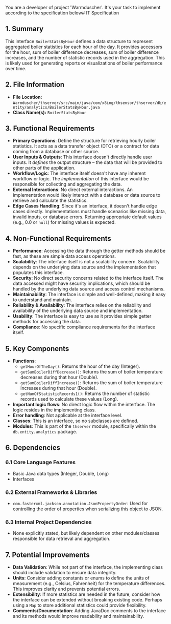 You are a developer of project 'Warmduscher'. It's your task to implement according to the specification below# IT Specification

## 1. Summary

This interface `BoilerStatsByHour` defines a data structure to represent aggregated boiler statistics for each hour of the day. It provides accessors for the hour, sum of boiler difference decreases, sum of boiler difference increases, and the number of statistic records used in the aggregation. This is likely used for generating reports or visualizations of boiler performance over time.

## 2. File Information

- **File Location:** `Warmduscher/thserver/src/main/java/com/x8ing/thsensor/thserver/db/entity/analytics/BoilerStatsByHour.java`
- **Class Name(s):** `BoilerStatsByHour`

## 3. Functional Requirements

- **Primary Operations**: Define the structure for retrieving hourly boiler statistics. It acts as a data transfer object (DTO) or a contract for data coming from a database or other source.
- **User Inputs & Outputs**:  This interface doesn't directly handle user inputs. It *defines* the output structure – the data that will be provided to other parts of the application.
- **Workflow/Logic**:  The interface itself doesn't have any inherent workflow or logic.  The *implementation* of this interface would be responsible for collecting and aggregating the data.
- **External Interactions**: No direct external interactions. An implementation would likely interact with a database or data source to retrieve and calculate the statistics.
- **Edge Cases Handling**:  Since it's an interface, it doesn't handle edge cases directly. Implementations must handle scenarios like missing data, invalid inputs, or database errors.  Returning appropriate default values (e.g., 0.0 or `null`) for missing values is expected.

## 4. Non-Functional Requirements

- **Performance**: Accessing the data through the getter methods should be fast, as these are simple data access operations.
- **Scalability**: The interface itself is not a scalability concern. Scalability depends on the underlying data source and the implementation that populates this interface.
- **Security**:  No direct security concerns related to the interface itself. The data accessed might have security implications, which should be handled by the underlying data source and access control mechanisms.
- **Maintainability**: The interface is simple and well-defined, making it easy to understand and maintain.
- **Reliability & Availability**: The interface relies on the reliability and availability of the underlying data source and implementation.
- **Usability**: The interface is easy to use as it provides simple getter methods for accessing the data.
- **Compliance**: No specific compliance requirements for the interface itself.

## 5. Key Components

- **Functions**:
    - `getHourOfTheDay()`: Returns the hour of the day (Integer).
    - `getSumBoilerDiffDecrease()`: Returns the sum of boiler temperature decreases during that hour (Double).
    - `getSumBoilerDiffIncrease()`: Returns the sum of boiler temperature increases during that hour (Double).
    - `getNumOfStatisticRecords1()`: Returns the number of statistic records used to calculate these values (Long).
- **Important logic flows**:  No direct logic flow within the interface. The logic resides in the implementing class.
- **Error handling**: Not applicable at the interface level.
- **Classes**: This is an interface, so no subclasses are defined.
- **Modules**: This is part of the `thserver` module, specifically within the `db.entity.analytics` package.

## 6. Dependencies

### 6.1 Core Language Features

- Basic Java data types (Integer, Double, Long)
- Interfaces

### 6.2 External Frameworks & Libraries

- `com.fasterxml.jackson.annotation.JsonPropertyOrder`: Used for controlling the order of properties when serializing this object to JSON.

### 6.3 Internal Project Dependencies

- None explicitly stated, but likely dependent on other modules/classes responsible for data retrieval and aggregation.

## 7. Potential Improvements

- **Data Validation**:  While not part of the interface, the implementing class should include validation to ensure data integrity.
- **Units**: Consider adding constants or enums to define the units of measurement (e.g., Celsius, Fahrenheit) for the temperature differences.  This improves clarity and prevents potential errors.
- **Extensibility**: If more statistics are needed in the future, consider how the interface can be extended without breaking existing code.  Perhaps using a `Map` to store additional statistics could provide flexibility.
- **Comments/Documentation**:  Adding JavaDoc comments to the interface and its methods would improve readability and maintainability.